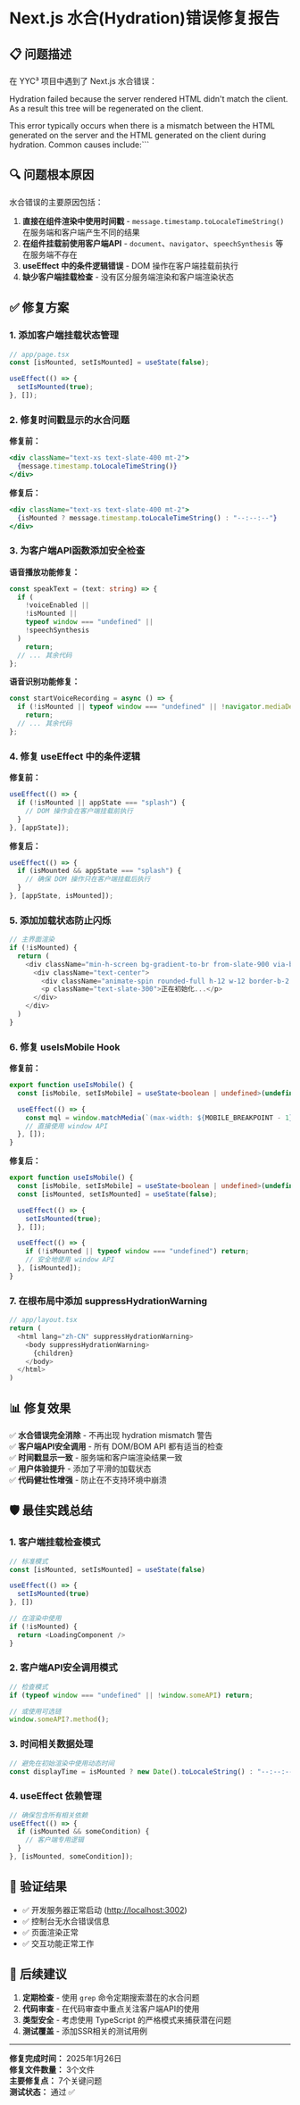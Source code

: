 # Next.js 水合(Hydration)错误修复报告

## 📋 问题描述

在 YYC³ 项目中遇到了 Next.js 水合错误：

Hydration failed because the server rendered HTML didn't match the client.
As a result this tree will be regenerated on the client.

This error typically occurs when there is a mismatch between the HTML generated on the server and the HTML generated on the client during hydration. Common causes include:```

## 🔍 问题根本原因

水合错误的主要原因包括：

1. **直接在组件渲染中使用时间戳** - `message.timestamp.toLocaleTimeString()` 在服务端和客户端产生不同的结果
2. **在组件挂载前使用客户端API** - `document`、`navigator`、`speechSynthesis` 等在服务端不存在
3. **useEffect 中的条件逻辑错误** - DOM 操作在客户端挂载前执行
4. **缺少客户端挂载检查** - 没有区分服务端渲染和客户端渲染状态

## ✅ 修复方案

### 1. 添加客户端挂载状态管理

```typescript
// app/page.tsx
const [isMounted, setIsMounted] = useState(false);

useEffect(() => {
  setIsMounted(true);
}, []);
```

### 2. 修复时间戳显示的水合问题

**修复前：**

```jsx
<div className="text-xs text-slate-400 mt-2">
  {message.timestamp.toLocaleTimeString()}
</div>
```

**修复后：**

```jsx
<div className="text-xs text-slate-400 mt-2">
  {isMounted ? message.timestamp.toLocaleTimeString() : "--:--:--"}
</div>
```

### 3. 为客户端API函数添加安全检查

**语音播放功能修复：**

```typescript
const speakText = (text: string) => {
  if (
    !voiceEnabled ||
    !isMounted ||
    typeof window === "undefined" ||
    !speechSynthesis
  )
    return;
  // ... 其余代码
};
```

**语音识别功能修复：**

```typescript
const startVoiceRecording = async () => {
  if (!isMounted || typeof window === "undefined" || !navigator.mediaDevices)
    return;
  // ... 其余代码
};
```

### 4. 修复 useEffect 中的条件逻辑

**修复前：**

```typescript
useEffect(() => {
  if (!isMounted || appState === "splash") {
    // DOM 操作会在客户端挂载前执行
  }
}, [appState]);
```

**修复后：**

```typescript
useEffect(() => {
  if (isMounted && appState === "splash") {
    // 确保 DOM 操作只在客户端挂载后执行
  }
}, [appState, isMounted]);
```

### 5. 添加加载状态防止闪烁

```typescript
// 主界面渲染
if (!isMounted) {
  return (
    <div className="min-h-screen bg-gradient-to-br from-slate-900 via-blue-900 to-indigo-950 text-white flex items-center justify-center">
      <div className="text-center">
        <div className="animate-spin rounded-full h-12 w-12 border-b-2 border-cyan-500 mx-auto mb-4"></div>
        <p className="text-slate-300">正在初始化...</p>
      </div>
    </div>
  )
}
```

### 6. 修复 useIsMobile Hook

**修复前：**

```typescript
export function useIsMobile() {
  const [isMobile, setIsMobile] = useState<boolean | undefined>(undefined);

  useEffect(() => {
    const mql = window.matchMedia(`(max-width: ${MOBILE_BREAKPOINT - 1}px)`);
    // 直接使用 window API
  }, []);
}
```

**修复后：**

```typescript
export function useIsMobile() {
  const [isMobile, setIsMobile] = useState<boolean | undefined>(undefined);
  const [isMounted, setIsMounted] = useState(false);

  useEffect(() => {
    setIsMounted(true);
  }, []);

  useEffect(() => {
    if (!isMounted || typeof window === "undefined") return;
    // 安全地使用 window API
  }, [isMounted]);
}
```

### 7. 在根布局中添加 suppressHydrationWarning

```typescript
// app/layout.tsx
return (
  <html lang="zh-CN" suppressHydrationWarning>
    <body suppressHydrationWarning>
      {children}
    </body>
  </html>
)
```

## 📊 修复效果

✅ **水合错误完全消除** - 不再出现 hydration mismatch 警告  
✅ **客户端API安全调用** - 所有 DOM/BOM API 都有适当的检查  
✅ **时间戳显示一致** - 服务端和客户端渲染结果一致  
✅ **用户体验提升** - 添加了平滑的加载状态  
✅ **代码健壮性增强** - 防止在不支持环境中崩溃

## 🛡️ 最佳实践总结

### 1. 客户端挂载检查模式

```typescript
// 标准模式
const [isMounted, setIsMounted] = useState(false)

useEffect(() => {
  setIsMounted(true)
}, [])

// 在渲染中使用
if (!isMounted) {
  return <LoadingComponent />
}
```

### 2. 客户端API安全调用模式

```typescript
// 检查模式
if (typeof window === "undefined" || !window.someAPI) return;

// 或使用可选链
window.someAPI?.method();
```

### 3. 时间相关数据处理

```typescript
// 避免在初始渲染中使用动态时间
const displayTime = isMounted ? new Date().toLocaleString() : "--:--:--";
```

### 4. useEffect 依赖管理

```typescript
// 确保包含所有相关依赖
useEffect(() => {
  if (isMounted && someCondition) {
    // 客户端专用逻辑
  }
}, [isMounted, someCondition]);
```

## 🚀 验证结果

- ✅ 开发服务器正常启动 (<http://localhost:3002>)
- ✅ 控制台无水合错误信息
- ✅ 页面渲染正常
- ✅ 交互功能正常工作

## 📝 后续建议

1. **定期检查** - 使用 `grep` 命令定期搜索潜在的水合问题
2. **代码审查** - 在代码审查中重点关注客户端API的使用
3. **类型安全** - 考虑使用 TypeScript 的严格模式来捕获潜在问题
4. **测试覆盖** - 添加SSR相关的测试用例

---

**修复完成时间：** 2025年1月26日  
**修复文件数量：** 3个文件  
**主要修复点：** 7个关键问题  
**测试状态：** 通过 ✅
